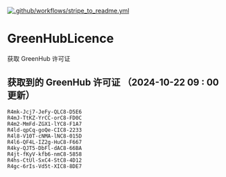 [![.github/workflows/stripe_to_readme.yml](https://github.com/zjx-kimi/GreenHubLicence/actions/workflows/stripe_to_readme.yml/badge.svg)](https://github.com/zjx-kimi/GreenHubLicence/actions/workflows/stripe_to_readme.yml)
# GreenHubLicence
获取 GreenHub 许可证
## 获取到的 GreenHub 许可证 （2024-10-22 09 : 00 更新）
```
R4mk-Jcj7-JeFy-QLC8-D5E6
R4mJ-TtKZ-YrCC-orC8-FD0C
R4m2-MmFd-ZGX1-lYC8-F1A7
R4ld-qpCq-goQe-CIC8-2233
R4l8-V10T-cNMA-lNC8-015D
R4l6-QF4L-IZ2g-HuC8-F667
R4ky-QJT5-DbFl-dAC8-66BA
R4jt-fKyV-kfb6-nmC8-5858
R4hs-CtUl-SxC4-StC8-4D12
R4gc-6rIs-Vd5t-XIC8-8DE7
```
